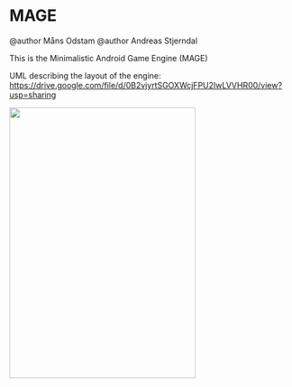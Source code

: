 MAGE
====

@author Måns Odstam
@author Andreas Stjerndal 


This is the Minimalistic Android Game Engine (MAGE)

UML describing the layout of the engine:
https://drive.google.com/file/d/0B2vjyrtSGOXWcjFPU2IwLVVHR00/view?usp=sharing

<img src="http://thoracicsurgery.stanford.edu/patient_care/images/normal-stomach.jpg" width="330" height="480">


